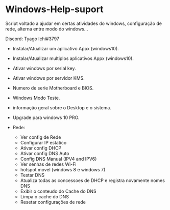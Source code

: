 # Windows-Help-suport
Script voltado a ajudar em certas atividades do windows, configuração de rede, alterna entre modo do windows...

Discord: Tyago Ichi#3797

- Instalar/Atualizar um aplicativo Appx (windows10).
- Instalar/Atualizar multiplos aplicativos Appx (windows10).
- Ativar windows por serial key.
- Ativar windows por servidor KMS.
- Numero de serie Motherboard e BIOS.
- Windows Modo Teste.
- informação geral sobre o Desktop e o sistema.
- Upgrade para windows 10 PRO.

- Rede:
  - Ver config de Rede
  - Configurar IP estatico
  - Ativar config DHCP
  - Ativar config DNS Auto
  - Config DNS Manual (IPV4 and IPV6)
  - Ver senhas de redes Wi-Fi
  - hotspot movel (windows 8 e windows 7)
  - Testar DNS
  - Atualiza todas as concessoes de DHCP e registra novamente nomes DNS
  - Exibir o conteudo do Cache do DNS
  - Limpa o cache do DNS
  - Resetar configurações de rede
